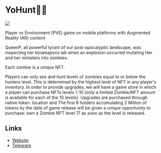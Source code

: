 # YoHunt🧟‍♀️
![](https://files.catbox.moe/kznprq.jpg)

Player vs Environment (PVE) game on mobile platforms with Augmented Reality (AR) content

QueenP, all powerful tyrant of our post-apocalyptic landscape, was inspecting her bioweapons lab when an explosion occurred mutating Her and her ministers into zombies. 

Each zombie is a unique NFT. 

Players can only see and hunt levels of zombies equal to or below the hunters level. This is determined by the highest level of NFT in any player's inventory. In order to provide upgrades, we will have a game store in which a player can purchase NFTs levels 1-10 (only a limited Zombie/NFT amount is available for each of the 10 levels). Upgrades are purchased through native token. location and The first 8 holders accumulating 2 Million of tokens by the date of game release will be given a unique opportunity to purchase: own a Zombie NFT level 17 as soon as the level is released.

## Links
- [Website](http://yohunt.io/)
- [Telegram](//https://t.me/Yo_Hunt:same)